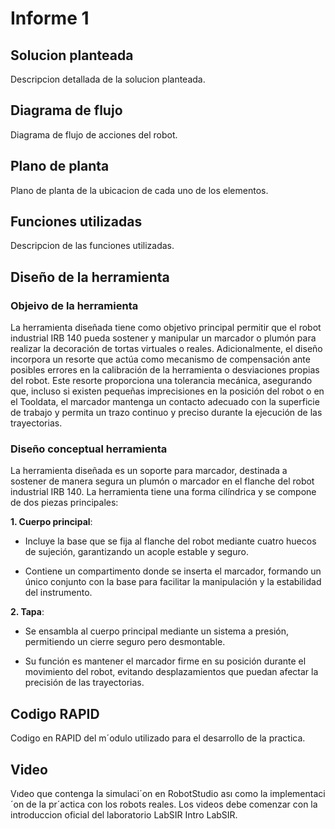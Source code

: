 
# Informe 1

## Solucion planteada

Descripcion detallada de la solucion planteada.

## Diagrama de flujo 
Diagrama de flujo de acciones del robot.
## Plano de planta
Plano de planta de la ubicacion de cada uno de los elementos.
## Funciones utilizadas
Descripcion de las funciones utilizadas.
## Diseño de la herramienta
### Objeivo de la herramienta
La herramienta diseñada tiene como objetivo principal permitir que el robot industrial IRB 140 pueda sostener y manipular un marcador o plumón para realizar la decoración de tortas virtuales o reales. Adicionalmente, el diseño incorpora un resorte que actúa como mecanismo de compensación ante posibles errores en la calibración de la herramienta o desviaciones propias del robot. Este resorte proporciona una tolerancia mecánica, asegurando que, incluso si existen pequeñas imprecisiones en la posición del robot o en el Tooldata, el marcador mantenga un contacto adecuado con la superficie de trabajo y permita un trazo continuo y preciso durante la ejecución de las trayectorias.
### Diseño conceptual herramienta
La herramienta diseñada es un soporte para marcador, destinada a sostener de manera segura un plumón o marcador en el flanche del robot industrial IRB 140. La herramienta tiene una forma cilíndrica y se compone de dos piezas principales:

**1. Cuerpo principal**:

- Incluye la base que se fija al flanche del robot mediante cuatro huecos de sujeción, garantizando un acople estable y seguro.

- Contiene un compartimento donde se inserta el marcador, formando un único conjunto con la base para facilitar la manipulación y la estabilidad del instrumento.

**2. Tapa**:

- Se ensambla al cuerpo principal mediante un sistema a presión, permitiendo un cierre seguro pero desmontable.

- Su función es mantener el marcador firme en su posición durante el movimiento del robot, evitando desplazamientos que puedan afectar la precisión de las trayectorias.
## Codigo RAPID
Codigo en RAPID del m´odulo utilizado para el desarrollo de la practica.
## Video
Vıdeo que contenga la simulaci´on en RobotStudio ası como la implementaci´on de la pr´actica con los robots
reales.
Los videos debe comenzar con la introduccion oficial del laboratorio LabSIR Intro LabSIR.
